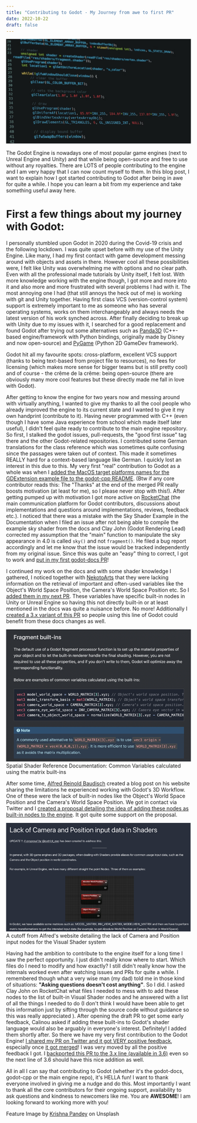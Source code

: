 ```yaml
---
title: "Contributing to Godot - My Journey from awe to first PR"
date: 2022-10-22
draft: false
---
```

![Rendering GLSL code](rendering-code.png)

The Godot Engine is nowadays one of most popular game engines (next to Unreal Engine and Unity) and that while being open-source and free to use without any royalties. There are LOTS of people contributing to the engine and I am very happy that I can now count myself to them. In this blog post, I want to explain how I got started contributing to Godot after being in awe for quite a while. I hope you can learn a bit from my experience and take something useful away here.

# First a few things about my journey with Godot:

I personally stumbled upon Godot in 2020 during the Covid-19 crisis and the following lockdown. I was quite upset before with my use of the Unity Engine. Like many, I had my first contact with game development messing around with objects and assets in there.
However cool all these possibilities were, I felt like Unity was overwhelming me with options and no clear path. Even with all the professional made tutorials by Unity itself, I felt lost. With more knowledge working with the engine though, I got more and more into it and also more and more frustrated with several problems I had with it.
The most annoying one I had (that still annoys the heck out of me) is working with git and Unity together. Having first class VCS (version-control system) support is extremely important to me as someone who has several operating systems, works on them interchangeably and always needs the latest version of his work synched across.
After finally deciding to break up with Unity due to my issues with it, I searched for a good replacement and found Godot after trying out some alternatives such as [Panda3D](https://www.panda3d.org/) (C++-based engine/framework with Python bindings, originally made by Disney and now open-source) and [PyGame](https://www.pygame.org/) (Python 2D GameDev framework).

Godot hit all my favourite spots: cross-platform, excellent VCS support (thanks to being text-based from project file to resources), no fees for licensing (which makes more sense for bigger teams but is still pretty cool) and of course - the crême de la crême: being open-source (there are obviously many more cool features but these directly made me fall in love with Godot).

After getting to know the engine for two years now and messing around with virtually anything, I wanted to give my thanks to all the cool people who already improved the engine to its current state and I wanted to give it my own handprint (contribute to it). Having never programmed with C++ (even though I have some Java experience from school which made itself later useful), I didn't feel quite ready to contribute to the main engine repository. So first, I stalked the godot issues, pull-requests, the "good first issue" tag there and the other Godot-related repositories. I contributed some German translations for the class reference which was sometimes quite confusing since the passages were taken out of context. This made it sometimes REALLY hard for a context-based language like German. I quickly lost an interest in this due to this.
My very first "real" contribution to Godot as a whole was when I [added the MacOS target platforms names for the GDExtension example file to the godot-cpp README](https://github.com/godotengine/godot-cpp/pull/685). (Btw if any core contributor reads this: The "Thanks" at the end of the merged PR really boosts motivation (at least for me), so I please never stop with this!).
After getting pumped up with motivation I got more active on [RocketChat](https://chat.godotengine.org/) (the main communication platform for Godot contributors, discussions about implementations and questions around implementations, reviews, feedback etc.). I noticed that there was a mistake with the Sky Shader Example in the Documentation when I filed an issue after not being able to compile the example sky shader from the docs and Clay John (Godot Rendering Lead) corrected my assumption that the "main" function to manipulate the sky appearance in 4.0 is called ``sky()`` and not ``fragment()``. He filed a bug report accordingly and let me know that the issue would be tracked independently from my original issue. Since this was quite an "easy" thing to correct, I got to work and [put in my first godot-docs PR](https://github.com/godotengine/godot-docs/pull/5719)!

I continued my work on the docs and with some shader knowledge I gathered, I noticed together with [NekotoArts](https://ko-fi.com/nekoto) that they were lacking information on the retrieval of important and often-used variables like the Object's World Space Position, the Camera's World Space Position etc. So I [added them in my next PR](https://github.com/godotengine/godot-docs/pull/5895). These variables have specific built-in nodes in Unity or Unreal Engine so having this not directly built-in or at least mentioned in the docs was quite a nuisance before. No more! Additionally I [created a 3.x variant of this PR](https://github.com/godotengine/godot-docs/pull/5963) so people using this line of Godot could benefit from these docs changes as well.

![Spatial fragment built-ins docs](fragment-built-ins-spatial-shader.png)
Spatial Shader Reference Documentation: Common Variables calculated using the matrix built-ins


After some time, [Alfred Reinold Baudisch](https://twitter.com/AlfredBaudisch) created a blog post on his website sharing the limitations he experienced working with Godot's 3D Workflow. One of these were the lack of built-in nodes like the Object's World Space Position and the Camera's World Space Position. We got in contact via Twitter and I [created a proposal detailing the idea of adding these nodes as built-in nodes to the engine](https://github.com/godotengine/godot-proposals/issues/4957). It got quite some support on the proposal.

![Lack of Camera and Position input data in Shaders section from Alfred Baudisch blog](alfred-baudisch-visual-shader-post.png)
A cutoff from Alfred's website detailing the lack of Camera and Position input nodes for the Visual Shader system

Having had the ambition to contribute to the engine itself for a long time I saw the perfect opportunity. I just didn't really know where to start. Which files do I need to modify and how exactly? I still didn't really know how the internals worked even after watching issues and PRs for quite a while. I remembered though what a very wise man (my dad) told me in those kind of situations: **"Asking questions doesn't cost anything"**. So I did. I asked Clay John on RocketChat what files I needed to mess with to add these nodes to the list of built-in Visual Shader nodes and he answered with a list of all the things I needed to do (I don't think I would have been able to get this information just by sifting through the source code without guidance so this was really appreciated ). After opening the draft PR to get some early feedback, Calinou asked if adding these built-ins to Godot's shader language would also be arguably in everyone's interest. Definitely! I added them shortly after. So there we have my very first contribution to the Godot Engine! [I shared my PR on Twitter and it got VERY positive feedback](https://twitter.com/patrick_exe/status/1553065056639885313), especially once [it got merged](https://twitter.com/patrick_exe/status/1563772649104461825)! I was very moved by all the positive feedback I got. I [backported this PR to the 3.x line (available in 3.6)](https://github.com/godotengine/godot/pull/63971) even so the next line of 3.6 should have this nice addition as well.

All in all I can say that contributing to Godot (whether it's the godot-docs, godot-cpp or the main engine repo), it's HELLA fun! I want to thank everyone involved in giving me a nudge and do this. Most importantly I want to thank all the core contributors for their ongoing support, availability to ask questions and kindness to newcomers like me. You are **AWESOME**! I am looking forward to working more with you! 

Feature Image by [Krishna Pandey](https://unsplash.com/@krishna2803) on Unsplash

